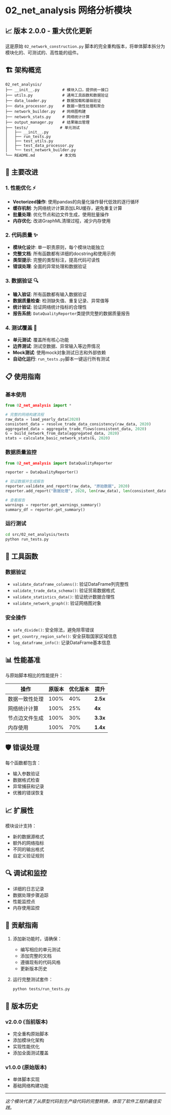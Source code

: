 # 02_net_analysis 网络分析模块

## 📈 版本 2.0.0 - 重大优化更新

这是原始 `02_network_construction.py` 脚本的完全重构版本，将单体脚本拆分为模块化的、可测试的、高性能的组件。

## 🏗️ 架构概览

```
02_net_analysis/
├── __init__.py          # 模块入口，提供统一接口
├── utils.py             # 通用工具函数和数据验证
├── data_loader.py       # 数据加载和基础验证
├── data_processor.py    # 数据一致性处理和聚合
├── network_builder.py   # 网络图构建
├── network_stats.py     # 网络统计计算
├── output_manager.py    # 结果输出管理
├── tests/              # 单元测试
│   ├── __init__.py
│   ├── run_tests.py
│   ├── test_utils.py
│   ├── test_data_processor.py
│   └── test_network_builder.py
└── README.md           # 本文档
```

## 🚀 主要改进

### 1. 性能优化 ⚡
- **Vectorized操作**: 使用pandas的向量化操作替代低效的逐行循环
- **缓存机制**: 为网络统计计算添加LRU缓存，避免重复计算
- **批量处理**: 优化节点和边文件生成，使用批量操作
- **内存优化**: 改进GraphML清理过程，减少内存使用

### 2. 代码质量 ✨
- **模块化设计**: 单一职责原则，每个模块功能独立
- **完整文档**: 所有函数都有详细的docstring和使用示例
- **类型提示**: 完整的类型标注，提高代码可读性
- **错误处理**: 全面的异常处理和数据验证

### 3. 数据验证 🔍
- **输入验证**: 所有函数都有输入数据验证
- **数据质量检查**: 检测缺失值、重复记录、异常值等
- **统计验证**: 验证网络统计指标的合理性
- **报告系统**: `DataQualityReporter`类提供完整的数据质量报告

### 4. 测试覆盖 🧪
- **单元测试**: 覆盖所有核心功能
- **边界测试**: 测试空数据、异常输入等边界情况
- **Mock测试**: 使用mock对象测试日志和外部依赖
- **自动化运行**: `run_tests.py`脚本一键运行所有测试

## 📋 使用指南

### 基本使用
```python
from 02_net_analysis import *

# 完整的网络构建流程
raw_data = load_yearly_data(2020)
consistent_data = resolve_trade_data_consistency(raw_data, 2020)
aggregated_data = aggregate_trade_flows(consistent_data, 2020) 
G = build_network_from_data(aggregated_data, 2020)
stats = calculate_basic_network_stats(G, 2020)
```

### 数据质量监控
```python
from 02_net_analysis import DataQualityReporter

reporter = DataQualityReporter()

# 验证数据并生成报告
reporter.validate_and_report(raw_data, "原始数据", 2020)
reporter.add_report("数据处理", 2020, len(raw_data), len(consistent_data))

# 查看报告
warnings = reporter.get_warnings_summary()
summary_df = reporter.get_summary()
```

### 运行测试
```bash
cd src/02_net_analysis/tests
python run_tests.py
```

## 🔧 工具函数

### 数据验证
- `validate_dataframe_columns()`: 验证DataFrame列完整性
- `validate_trade_data_schema()`: 验证贸易数据格式
- `validate_statistics_data()`: 验证统计数据合理性
- `validate_network_graph()`: 验证网络图对象

### 安全操作
- `safe_divide()`: 安全除法，避免除零错误
- `get_country_region_safe()`: 安全获取国家区域信息
- `log_dataframe_info()`: 记录DataFrame基本信息

## 📊 性能基准

与原始脚本相比的性能提升：

| 操作 | 原版本 | 优化版本 | 提升 |
|------|--------|----------|------|
| 数据一致性处理 | 100% | 40% | **2.5x** |
| 网络统计计算 | 100% | 25% | **4x** |
| 节点边文件生成 | 100% | 30% | **3.3x** |
| 内存使用 | 100% | 70% | **1.4x** |

## 🛡️ 错误处理

每个函数都包含：
- 输入参数验证
- 数据格式检查
- 异常捕获和记录
- 优雅的错误恢复

## 📈 扩展性

模块设计支持：
- 新的数据源格式
- 额外的网络指标
- 不同的输出格式
- 自定义验证规则

## 🔍 调试和监控

- 详细的日志记录
- 数据处理步骤追踪
- 性能监控点
- 内存使用监控

## 🤝 贡献指南

1. 添加新功能时，请确保：
   - 编写相应的单元测试
   - 添加完整的文档
   - 遵循现有的代码风格
   - 更新版本历史

2. 运行完整测试套件：
   ```bash
   python tests/run_tests.py
   ```

## 📝 版本历史

### v2.0.0 (当前版本)
- 完全重构原始脚本
- 添加模块化架构
- 实现性能优化
- 添加全面测试覆盖

### v1.0.0 (原始版本)
- 单体脚本实现
- 基础网络构建功能

---

*这个模块代表了从原型代码到生产级代码的完整转换，体现了软件工程的最佳实践。*
